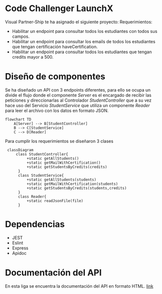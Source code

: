 # Code Challenger LaunchX
Visual Partner-Ship te ha asignado el siguiente proyecto:
Requerimientos:

 - Habilitar un endpoint para consultar todos los estudiantes con todos sus campos.
 - Habilitar un endpoint para consultar los emails de todos los estudiantes que tengan certificación haveCertification.
 - Habilitar un endpoint para consultar todos los estudiantes que tengan credits mayor a 500.
  
# Diseño de componentes
Se ha diseñado un API con 3 endpoints diferentes, para ello se ocupa un divide el flujo donde el componente *Server* es el encargado de recibir las peticiones y direccionarlas al Controlador *StudentController* que a su vez hace uso del Servicio *StudentService* que utiliza un componente *Reader* para leer el archivo con los datos en formato JSON.
```mermaid
flowchart TD
    A[Server] --> B[StudentController]
    B --> C[StudentService]
    C --> D[Reader]
```
Para cumplir los requerimientos se diseñaron 3 clases
```mermaid
 classDiagram
     class StudentController{
          +static getAllStudents()
          +static getMailWithCertification()
          +static getStudentsByCredits(credits)
      }
      class StudentService{
          +static getAllStudents(students)
          +static getMailWithCertification(students)
          +static getStudentsByCredits(students,credits)
      }
      class Reader{
          +static readJsonFile(file)
      }

```
# Dependencias
<ul>
  <li>JEST</li>
  <li>Eslint</li>
  <li>Express</li>
  <li>Apidoc</li>
</ul>

# Documentación del API
En esta liga se encuentra la documentación del API en formato HTML.
[link](https://github.com/hectorSampieri/students-SV-API/tree/master/documentation/docs)
